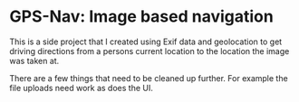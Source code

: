 <h1>GPS-Nav: Image based navigation</h1>

<p>This is a side project that I created using Exif data and geolocation to get 
driving directions from a persons current location to the location the image was 
taken at.</p>

<p>There are a few things that need to be cleaned up further. For example the
file uploads need work as does the UI.
</p>
